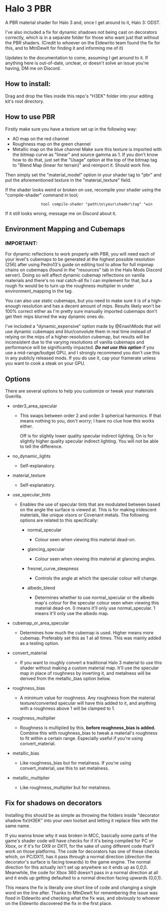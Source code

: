 # Halo 3 PBR
A PBR material shader for Halo 3 and, once I get around to it, Halo 3: ODST.

I've also included a fix for dynamic shadows not being cast on decorators correctly, which is in a separate folder
for those who want just that without the PBR shaders. 
(Credit to whoever on the Eldewrito team found the fix for this, and to MtnDewIt for finding it and informing me of it)

Updates to the documentation to come, assuming I get around to it.
If anything here is out-of-date, unclear, or doesn't solve an issue you're having, DM me on Discord.


## How to install:
Drag and drop the files inside this repo's "H3EK" folder into your editing kit's root directory.

## How to use PBR
Firstly make sure you have a texture set up in the following way:
- AO map on the red channel
- Roughness map on the green channel
- Metallic map on the blue channel
Make sure this texture is imported with the bitmap curve as "linear" and source gamma as 1. If you don't know how to do that,
just set the "Usage" option at the top of the bitmap tag to "Blend Map (linear for terrain)" and reimport it. Should work fine.

Then simply set the "material_model" option in your shader tag to "pbr" and put the aforementioned texture in the
"material_texture" field.

If the shader looks weird or broken on use, recompile your shader using the "compile-shader" command in tool;
```
                tool compile-shader "path\to\your\shader\tag" "win
```
If it still looks wrong, message me on Discord about it.

## Environment Mapping and Cubemaps
### IMPORTANT:
For dynamic reflections to work properly with PBR, you will need each of your level's cubemaps to be generated at the highest 
possible resolution (256) after using Pedro13's guide on editing tool to allow for full mipmap chains on cubemaps (found in the
"resources" tab in the Halo Mods Discord server).
Doing so will affect dynamic cubemap reflections on vanilla materials and there's no real catch-all fix I can implement for that,
but a rough fix would be to turn up the roughness multiplier in under environment_mapping in the tag.

You can also use static cubemaps, but you need to make sure it is of a high-enough resolution and has a decent amount of mips. Results
likely won't be 100% correct either as I'm pretty sure manually imported cubemaps don't get their mips blurred the way dynamic ones do.

I've included a "dynamic_expensive" option made by @EnashMods that will use dynamic cubemaps and blur/convolute them in real time instead
of relying on the mips of a higher-resolution cubemap, but results will be inconsistent due to the varying resolutions of vanilla cubemaps
and performance will be significantly impacted.
***Do not use this option*** if you use a mid-range/budget GPU, and I strongly recommend you don't use this in any publicly released mods. 
If you do use it, cap your framerate unless you want to cook a steak on your GPU.

## Options
There are several options to help you customize or tweak your materials Guerilla.

+  order3_area_specular
   - This swaps between order 2 and order 3 spherical harmonics. If that means
     nothing to you, don't worry; I have no clue how this works either.

     Off is for slightly lower quality specular indirect lighting,
     On is for slightly higher quality specular indirect lighting.
     You will not be able to tell the difference.
+  no_dynamic_lights
   - Self-explanatory.
+  material_texture
   - Self-explanatory.
+  use_specular_tints
   - Enables the use of specular tints that are modulated between based on
     the angle the surface is viewed at. This is for making iridescent
     materials, like unique visors or Covenant metals.
     The following options are related to this specifically:

     - normal_specular
       - Colour seen when viewing this material dead-on.
      
     - glancing_specular
       - Colour seen when viewing this material at glancing angles.
      
     - fresnel_curve_steepness
       - Controls the angle at which the specular colour will change.
      
     - albedo_blend
       - Determines whether to use normal_specular or the albedo map's colour for
         the specular colour seen when viewing this material dead-on.
         0 means it'll only use normal_specular.
         1 means it'll only use the albedo map.

+  cubemap_or_area_specular
   - Determines how much the cubemap is used. Higher means more cubemap.
     Preferably set this as 1 at all times. This was mainly added
     as a testing option.
         
+  convert_material
   - If you want to roughly convert a traditional Halo 3 material to
     use this shader without making a custom material map.
     It'll use the specular map in place of roughness by
     inverting it, and metalness will be derived from the
     metallic_bias option below.

+  roughness_bias
   - A minimum value for roughness. Any roughness from the
     material texture/converted specular will have this added to it, and anything
     with a roughness above 1 will be clamped to 1.

+  roughness_multiplier
   - Roughness is multiplied by this, **before roughness_bias is added.**
     Combine this with roughness_bias to tweak a material's roughness
     to fit within a certain range. Especially useful if you're using
     convert_material.

+  metallic_bias
   - Like roughness_bias but for metalness.
     If you're using convert_material, use this to set metalness.

+  metallic_multiplier
   - Like roughness_multiplier but for metalness.

## Fix for shadows on decorators
Installing this should be as simple as throwing the folders inside "decorator shadow fix\H3EK" into your own toolset and letting it replace files with the same name.

If you wanna know why it was broken in MCC, basically some parts of the game's shader code will have checks for if it's being compiled for PC or Xbox, or if it's for 
DX9 or DX11, for the sake of using different code that'll work on those platforms. The code for decorators has one of these checks which, on PC/DX11, has it pass through
a normal direction (direction the decorator's surface is facing towards) to the game engine. The normal direction for this actually isn't set up anywhere so it ends
up as 0,0,0. Meanwhile, the code for Xbox 360 doesn't pass in a normal direction at all and it ends up getting defaulted to a normal direction facing upwards (0,0,1). 

This means the fix is literally one short line of code and changing a single word on the line after. Thanks to MtnDewIt for remembering the issue was fixed in Eldewrito
and checking what the fix was, and obviously to whoever on the Eldewrito discovered the fix in the first place.
